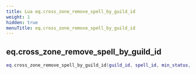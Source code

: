 ```yaml
---
title: Lua eq.cross_zone_remove_spell_by_guild_id
weight: 1
hidden: true
menuTitle: eq.cross_zone_remove_spell_by_guild_id
---
```

## eq.cross_zone_remove_spell_by_guild_id
```lua
eq.cross_zone_remove_spell_by_guild_id(guild_id, spell_id, min_status, max_status); -- void
```